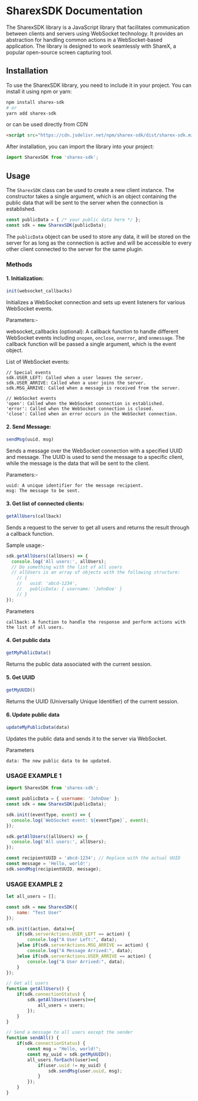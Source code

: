 # SharexSDK Documentation

The SharexSDK library is a JavaScript library that facilitates communication between clients and servers using WebSocket technology. It provides an abstraction for handling common actions in a WebSocket-based application. The library is designed to work seamlessly with ShareX, a popular open-source screen capturing tool.

## Installation

To use the SharexSDK library, you need to include it in your project. You can install it using npm or yarn:

```bash
npm install sharex-sdk
# or
yarn add sharex-sdk
```

or can be used directly from CDN

```html
<script src="https://cdn.jsdelivr.net/npm/sharex-sdk/dist/sharex-sdk.min.js"></script>
```

After installation, you can import the library into your project:

```js
import SharexSDK from 'sharex-sdk';
```

## Usage

The `SharexSDK` class can be used to create a new client instance. The constructor takes a single argument, which is an object containing the public data that will be sent to the server when the connection is established.

```js
const publicData = { /* your public data here */ };
const sdk = new SharexSDK(publicData);
```

The `publicData` object can be used to store any data, it will be stored on the server for as long as the connection is active and will be accessible to every other client connected to the server for the same plugin.

### Methods

#### 1. Initialization:

```js
init(websocket_callbacks)
```

Initializes a WebSocket connection and sets up event listeners for various WebSocket events.

Parameters:-

websocket_callbacks (optional): A callback function to handle different WebSocket events including `onopen`, `onclose`, `onerror`, and `onmessage`. The callback function will be passed a single argument, which is the event object.

List of WebSocket events:
```
// Special events
sdk.USER_LEFT: Called when a user leaves the server.
sdk.USER_ARRIVE: Called when a user joins the server.
sdk.MSG_ARRIVE: Called when a message is received from the server.

// WebSocket events
'open': Called when the WebSocket connection is established.
'error': Called when the WebSocket connection is closed.
'close': Called when an error occurs in the WebSocket connection.
```

#### 2. Send Message:

```js
sendMsg(uuid, msg)
```

Sends a message over the WebSocket connection with a specified UUID and message. The UUID is used to send the message to a specific client, while the message is the data that will be sent to the client.

Parameters:-

```
uuid: A unique identifier for the message recipient.
msg: The message to be sent.
```

#### 3. Get list of connected clients:

```js
getAllUsers(callback)
```

Sends a request to the server to get all users and returns the result through a callback function.

Sample usage:-
```js
sdk.getAllUsers((allUsers) => {
  console.log('All users:', allUsers);
  // Do something with the list of all users
  // allUsers is an array of objects with the following structure:
    // {
    //   uuid: 'abcd-1234',
    //   publicData: { username: 'JohnDoe' }
    // }
});
```

Parameters

```
callback: A function to handle the response and perform actions with the list of all users.
```

#### 4. Get public data

```js
getMyPublicData()
```

Returns the public data associated with the current session.

#### 5. Get UUID
    
```js
getMyUUID()
```

Returns the UUID (Universally Unique Identifier) of the current session.

#### 6. Update public data

```js
updateMyPublicData(data)
```

Updates the public data and sends it to the server via WebSocket.

Parameters

```
data: The new public data to be updated.
```

### USAGE EXAMPLE 1

```js
import SharexSDK from 'sharex-sdk';

const publicData = { username: 'JohnDoe' };
const sdk = new SharexSDK(publicData);

sdk.init((eventType, event) => {
  console.log(`WebSocket event: ${eventType}`, event);
});

sdk.getAllUsers((allUsers) => {
  console.log('All users:', allUsers);
});

const recipientUUID = 'abcd-1234'; // Replace with the actual UUID
const message = 'Hello, world!';
sdk.sendMsg(recipientUUID, message);
```


### USAGE EXAMPLE 2

```js
let all_users = []; 

const sdk = new SharexSDK({
    name: "Test User"
});

sdk.init((action, data)=>{
    if(sdk.serverActions.USER_LEFT == action) {
        console.log("A User Left:", data);
    }else if(sdk.serverActions.MSG_ARRIVE == action) {
        console.log("A Message Arrived:", data);
    }else if(sdk.serverActions.USER_ARRIVE == action) {
        console.log("A User Arrived:", data);
    }
});

// Get all users
function getAllUsers() {
    if(sdk.connectionStatus) {
        sdk.getAllUsers((users)=>{
            all_users = users;
        });
    }
}

// Send a message to all users except the sender
function sendAll() {
    if(sdk.connectionStatus) {
        const msg = "Hello, world!";
        const my_uuid = sdk.getMyUUID();
        all_users.forEach((user)=>{
            if(user.uuid != my_uuid) {
                sdk.sendMsg(user.uuid, msg);
            }
        });
    }
}
```